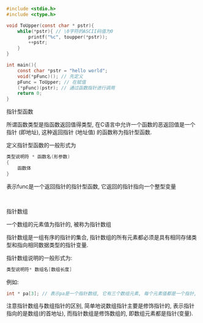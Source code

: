 
```c
#include <stdio.h>
#include <ctype.h>

void ToUpper(const char * pstr){
    while(*pstr){ // \0字符的ASCII码值为0
        printf("%c", toupper(*pstr));
        ++pstr;
    }
}

int main(){
    const char *pstr = "hello world";
    void(*pFunc)(); // 先定义
    pFunc = ToUpper; // 在赋值
    (*pFunc)(pstr); // 通过函数指针进行调用
    return 0;
}
```

指针型函数

所谓函数类型是指函数返回值得类型, 在C语言中允许一个函数的恶返回值是一个指针 (即地址), 这种返回指针 (地址值) 的函数称为指针型函数.

定义指针型函数的一般形式为
```c
类型说明符 * 函数名(形参数)
{
    函数体
}
```

表示func是一个返回指针的指针型函数, 它返回的指针指向一个整型变量

<br>

指针数组

一个数组的元素值为指针的, 被称为指针数组

指针数组是一组有序的指针的集合, 指针数组的所有元素都必须是具有相同存储类型和指向相同数据类型的指针变量.

指针数组说明的一般形式为:
```c
类型说明符* 数组名[数组长度]
```

例如:
```c
int * pa[3]; // 表示pa是一个指针数组, 它有三个数组元素, 每个元素值都是一个指针, 指向整型变量 
```

注意指针数组与数组指针的区别, 简单地说数组指针主要是修饰指针的, 表示指针指向的是数组(的首地址), 而指针数组是修饰数组的, 即数组元素都是指针(变量).

